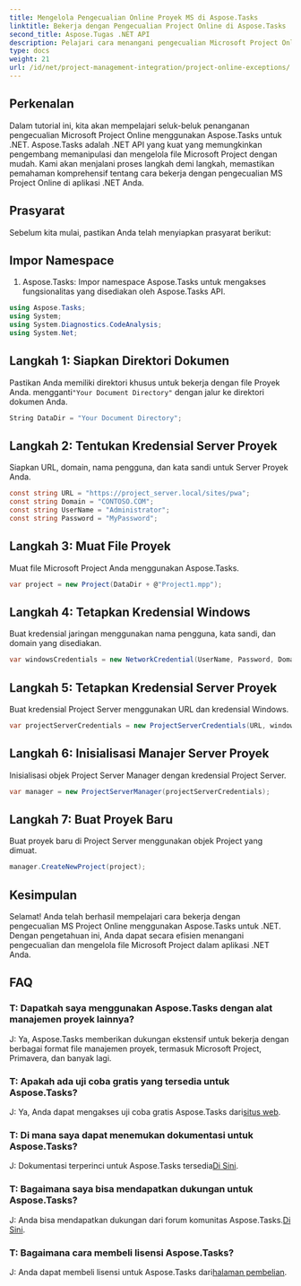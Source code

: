 ```yaml
---
title: Mengelola Pengecualian Online Proyek MS di Aspose.Tasks
linktitle: Bekerja dengan Pengecualian Project Online di Aspose.Tasks
second_title: Aspose.Tugas .NET API
description: Pelajari cara menangani pengecualian Microsoft Project Online secara lancar dengan Aspose.Tasks untuk .NET. Tutorial langkah demi langkah untuk manajemen proyek yang efektif.
type: docs
weight: 21
url: /id/net/project-management-integration/project-online-exceptions/
---
```

## Perkenalan
Dalam tutorial ini, kita akan mempelajari seluk-beluk penanganan pengecualian Microsoft Project Online menggunakan Aspose.Tasks untuk .NET. Aspose.Tasks adalah .NET API yang kuat yang memungkinkan pengembang memanipulasi dan mengelola file Microsoft Project dengan mudah. Kami akan menjalani proses langkah demi langkah, memastikan pemahaman komprehensif tentang cara bekerja dengan pengecualian MS Project Online di aplikasi .NET Anda.
## Prasyarat
Sebelum kita mulai, pastikan Anda telah menyiapkan prasyarat berikut:

## Impor Namespace
1. Aspose.Tasks: Impor namespace Aspose.Tasks untuk mengakses fungsionalitas yang disediakan oleh Aspose.Tasks API.
```csharp
using Aspose.Tasks;
using System;
using System.Diagnostics.CodeAnalysis;
using System.Net;

```

## Langkah 1: Siapkan Direktori Dokumen
 Pastikan Anda memiliki direktori khusus untuk bekerja dengan file Proyek Anda. mengganti`"Your Document Directory"` dengan jalur ke direktori dokumen Anda.
```csharp
String DataDir = "Your Document Directory";
```
## Langkah 2: Tentukan Kredensial Server Proyek
Siapkan URL, domain, nama pengguna, dan kata sandi untuk Server Proyek Anda.
```csharp
const string URL = "https://project_server.local/sites/pwa";
const string Domain = "CONTOSO.COM";
const string UserName = "Administrator";
const string Password = "MyPassword";
```
## Langkah 3: Muat File Proyek
Muat file Microsoft Project Anda menggunakan Aspose.Tasks.
```csharp
var project = new Project(DataDir + @"Project1.mpp");
```
## Langkah 4: Tetapkan Kredensial Windows
Buat kredensial jaringan menggunakan nama pengguna, kata sandi, dan domain yang disediakan.
```csharp
var windowsCredentials = new NetworkCredential(UserName, Password, Domain);
```
## Langkah 5: Tetapkan Kredensial Server Proyek
Buat kredensial Project Server menggunakan URL dan kredensial Windows.
```csharp
var projectServerCredentials = new ProjectServerCredentials(URL, windowsCredentials);
```
## Langkah 6: Inisialisasi Manajer Server Proyek
Inisialisasi objek Project Server Manager dengan kredensial Project Server.
```csharp
var manager = new ProjectServerManager(projectServerCredentials);
```
## Langkah 7: Buat Proyek Baru
Buat proyek baru di Project Server menggunakan objek Project yang dimuat.
```csharp
manager.CreateNewProject(project);
```

## Kesimpulan
Selamat! Anda telah berhasil mempelajari cara bekerja dengan pengecualian MS Project Online menggunakan Aspose.Tasks untuk .NET. Dengan pengetahuan ini, Anda dapat secara efisien menangani pengecualian dan mengelola file Microsoft Project dalam aplikasi .NET Anda.
## FAQ
### T: Dapatkah saya menggunakan Aspose.Tasks dengan alat manajemen proyek lainnya?
J: Ya, Aspose.Tasks memberikan dukungan ekstensif untuk bekerja dengan berbagai format file manajemen proyek, termasuk Microsoft Project, Primavera, dan banyak lagi.
### T: Apakah ada uji coba gratis yang tersedia untuk Aspose.Tasks?
 J: Ya, Anda dapat mengakses uji coba gratis Aspose.Tasks dari[situs web](https://releases.aspose.com/).
### T: Di mana saya dapat menemukan dokumentasi untuk Aspose.Tasks?
 J: Dokumentasi terperinci untuk Aspose.Tasks tersedia[Di Sini](https://reference.aspose.com/tasks/net/).
### T: Bagaimana saya bisa mendapatkan dukungan untuk Aspose.Tasks?
 J: Anda bisa mendapatkan dukungan dari forum komunitas Aspose.Tasks.[Di Sini](https://forum.aspose.com/c/tasks/15).
### T: Bagaimana cara membeli lisensi Aspose.Tasks?
 J: Anda dapat membeli lisensi untuk Aspose.Tasks dari[halaman pembelian](https://purchase.aspose.com/buy).